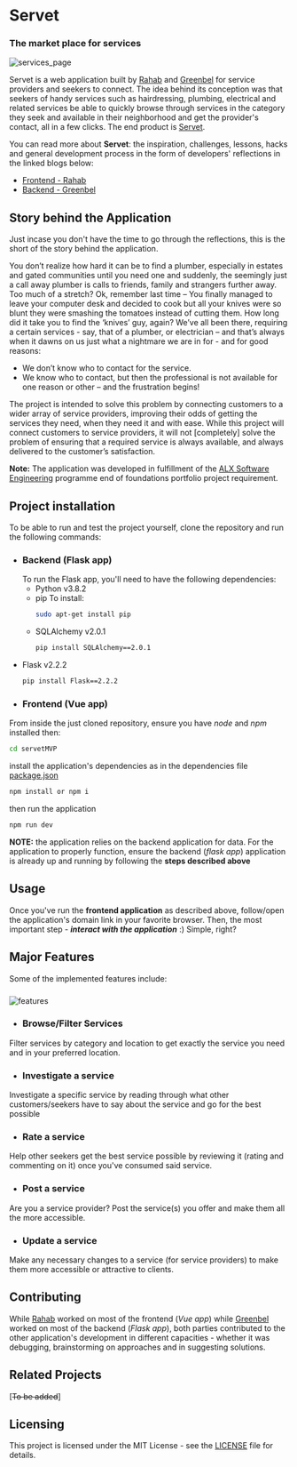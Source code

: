 # Servet
### The market place for services

![services_page](https://ibb.co/yFrwGx4) 

Servet is a web application built by [Rahab](https://www.linkedin.com/in/mary-rahab/) and [Greenbel](https://www.linkedin.com/in/greenbele/) for service providers and seekers to connect. The idea behind its conception was that seekers of handy services such as hairdressing, plumbing, electrical and related services be able to quickly browse through services in the category they seek and available in their neighborhood and get the provider's contact, all in a few clicks. The end product is [Servet](https://github.io/Scaarif/ServetMVP/).

You can read more about **Servet**: the inspiration, challenges, lessons, hacks and general development process in the form of developers' reflections in the linked blogs below:
- [Frontend - Rahab](https:rahab_blog)
- [Backend - Greenbel](https:greenbel_blog)

## Story behind the Application
Just incase you don't have the time to go through the reflections, this is the short of the story behind the application.

You don’t realize how hard it can be to find a plumber, especially in estates and gated communities until 
you need one and suddenly, the seemingly just a call away plumber is calls to friends, family and 
strangers further away. Too much of a stretch? Ok, remember last time – You finally managed to leave your 
computer desk and decided to cook but all your knives were so blunt they were smashing the tomatoes 
instead of cutting them. How long did it take you to find the ‘knives’ guy, again? We’ve all been there, 
requiring a certain services - say, that of a plumber, or electrician – and that’s always when it dawns on 
us just what a nightmare we are in for - and for good reasons:
- We don’t know who to contact for the service.
- We know who to contact, but then the professional is not available for one reason or other – and the frustration begins!

The project is intended to solve this problem by connecting customers to a wider array of 
service providers, improving their odds of getting the services they need, when they need it and with ease.
While this project will connect customers to service providers, it will not [completely] solve the problem of ensuring that a required service is always available, and always delivered to the customer’s satisfaction.

**Note:** The application was developed in fulfillment of the [ALX Software Engineering](https://www.alxafrica.com/software-engineering/) programme end of foundations portfolio project requirement.


## Project installation
To be able to run and test the project yourself, clone the repository and run the following commands:
- ### Backend (Flask app)
  To run the Flask app, you'll need to have the following dependencies:
  * Python v3.8.2
  * pip
    To install:
    ```sh
    sudo apt-get install pip
    ```
  * SQLAlchemy v2.0.1
    ```sh
    pip install SQLAlchemy==2.0.1
    ```
* Flask v2.2.2
  ```sh
  pip install Flask==2.2.2
  ```

- ### Frontend (Vue app)
From inside the just cloned repository, ensure you have _node_ and _npm_ installed then:
```sh 
cd servetMVP

```
install the application's dependencies as in the dependencies file [package.json](https:github_link_to_file)
```sh 
npm install or npm i
```
then run the application
```sh 
npm run dev
```
**NOTE:** the application relies on the backend application for data. For the application to properly function, ensure the backend (_flask app_) application is already up and running by following the **steps described above**

## Usage
Once you've run the **frontend application** as described above, follow/open the application's domain link in your favorite browser. Then, the most important step - **_interact with the application_** :) Simple, right?

## Major Features
Some of the implemented features include:
### 
![features](https://ibb.co/yRhXC3Q)
- ### Browse/Filter Services
Filter services by category and location to get exactly the service you need and in your preferred location.
- ### Investigate a service
Investigate a specific service by reading through what other customers/seekers have to say about the service and go for the best possible
- ### Rate a service
Help other seekers get the best service possible by reviewing it (rating and commenting on it) once you've consumed said service.
- ### Post a service
Are you a service provider? Post the service(s) you offer and make them all the more accessible.
- ### Update a service
Make any necessary changes to a service (for service providers) to make them more accessible or attractive to clients.

## Contributing
While [Rahab](https://github.com/scaarif) worked on most of the frontend (_Vue app_) while [Greenbel](https://github.com/Coldplayz) worked on most of the backend (_Flask app_), both parties contributed to the other application's development in different capacities - whether it was debugging, brainstorming on approaches and in suggesting solutions.

## Related Projects
[~~To be added~~]

## Licensing
This project is licensed under the MIT License - see the [LICENSE](https://licence_link) file for details.

